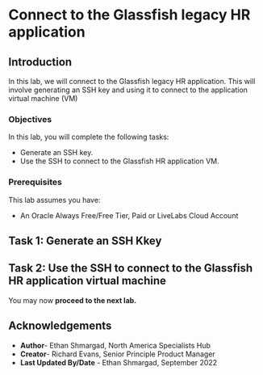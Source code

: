 # Connect to the Glassfish legacy HR application

## Introduction

In this lab, we will connect to the Glassfish legacy HR application. This will involve generating an SSH key and using it to connect to the application virtual machine (VM)

<!---
Download the Glassfish application files for the lab: [Link](https://objectstorage.us-ashburn-1.oraclecloud.com/p/vmkYRTjFDKT14aBgppExmxjWXNForfovxySRrgqJGlWMacsc6mMtClQY1a6foD3c/n/orasenatdpltsecitom03/b/Twitter_LL/o/Twitter_LL1.zip)
-->

### Objectives

In this lab, you will complete the following tasks:

- Generate an SSH key.
- Use the SSH to connect to the Glassfish HR application VM.

### Prerequisites

This lab assumes you have:
- An Oracle Always Free/Free Tier, Paid or LiveLabs Cloud Account

## Task 1: Generate an SSH Kkey

## Task 2: Use the SSH to connect to the Glassfish HR application virtual machine

You may now **proceed to the next lab.**

## Acknowledgements

- **Author**- Ethan Shmargad, North America Specialists Hub
- **Creator**- Richard Evans, Senior Principle Product Manager
- **Last Updated By/Date** - Ethan Shmargad, September 2022